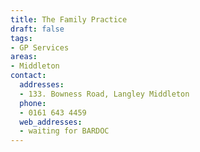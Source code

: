 ```yaml
---
title: The Family Practice
draft: false
tags:
- GP Services
areas:
- Middleton
contact:
  addresses:
  - 133. Bowness Road, Langley Middleton
  phone:
  - 0161 643 4459
  web_addresses:
  - waiting for BARDOC
---
```


